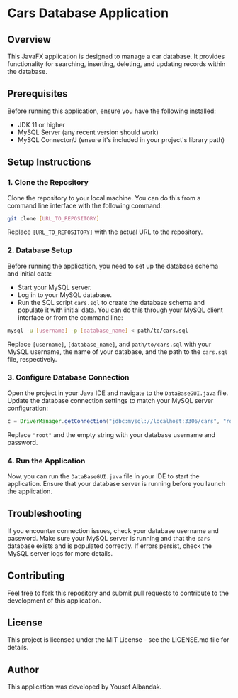 
# Cars Database Application

## Overview
This JavaFX application is designed to manage a car database. It provides functionality for searching, inserting, deleting, and updating records within the database. 

## Prerequisites
Before running this application, ensure you have the following installed:
- JDK 11 or higher
- MySQL Server (any recent version should work)
- MySQL Connector/J (ensure it's included in your project's library path)

## Setup Instructions

### 1. Clone the Repository
Clone the repository to your local machine. You can do this from a command line interface with the following command:
```bash
git clone [URL_TO_REPOSITORY]
```
Replace `[URL_TO_REPOSITORY]` with the actual URL to the repository.

### 2. Database Setup
Before running the application, you need to set up the database schema and initial data:
- Start your MySQL server.
- Log in to your MySQL database.
- Run the SQL script `cars.sql` to create the database schema and populate it with initial data. You can do this through your MySQL client interface or from the command line:
```bash
mysql -u [username] -p [database_name] < path/to/cars.sql
```
Replace `[username]`, `[database_name]`, and `path/to/cars.sql` with your MySQL username, the name of your database, and the path to the `cars.sql` file, respectively.

### 3. Configure Database Connection
Open the project in your Java IDE and navigate to the `DataBaseGUI.java` file. Update the database connection settings to match your MySQL server configuration:
```java
c = DriverManager.getConnection("jdbc:mysql://localhost:3306/cars", "root", "");
```
Replace `"root"` and the empty string with your database username and password.

### 4. Run the Application
Now, you can run the `DataBaseGUI.java` file in your IDE to start the application. Ensure that your database server is running before you launch the application.

## Troubleshooting
If you encounter connection issues, check your database username and password. Make sure your MySQL server is running and that the `cars` database exists and is populated correctly. If errors persist, check the MySQL server logs for more details.

## Contributing
Feel free to fork this repository and submit pull requests to contribute to the development of this application.

## License
This project is licensed under the MIT License - see the LICENSE.md file for details.

## Author
This application was developed by Yousef Albandak.
